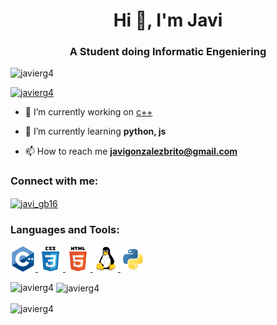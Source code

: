 <h1 align="center">Hi 👋, I'm Javi</h1>
<h3 align="center">A Student doing Informatic Engeniering</h3>

<p align="left"> <img src="https://komarev.com/ghpvc/?username=javierg4&label=Profile%20views&color=0e75b6&style=flat" alt="javierg4" /> </p>

<p align="left"> <a href="https://github.com/ryo-ma/github-profile-trophy"><img src="https://github-profile-trophy.vercel.app/?username=javierg4" alt="javierg4" /></a> </p>

- 🔭 I’m currently working on [c++](https://github.com/JavierG4/Ayeda)

- 🌱 I’m currently learning **python, js**

- 📫 How to reach me **javigonzalezbrito@gmail.com**

<h3 align="left">Connect with me:</h3>
<p align="left">
<a href="https://instagram.com/javi_gb16" target="blank"><img align="center" src="https://raw.githubusercontent.com/rahuldkjain/github-profile-readme-generator/master/src/images/icons/Social/instagram.svg" alt="javi_gb16" height="30" width="40" /></a>
</p>

<h3 align="left">Languages and Tools:</h3>
<p align="left"> <a href="https://www.w3schools.com/cpp/" target="_blank" rel="noreferrer"> <img src="https://raw.githubusercontent.com/devicons/devicon/master/icons/cplusplus/cplusplus-original.svg" alt="cplusplus" width="40" height="40"/> </a> <a href="https://www.w3schools.com/css/" target="_blank" rel="noreferrer"> <img src="https://raw.githubusercontent.com/devicons/devicon/master/icons/css3/css3-original-wordmark.svg" alt="css3" width="40" height="40"/> </a> <a href="https://www.w3.org/html/" target="_blank" rel="noreferrer"> <img src="https://raw.githubusercontent.com/devicons/devicon/master/icons/html5/html5-original-wordmark.svg" alt="html5" width="40" height="40"/> </a> <a href="https://www.linux.org/" target="_blank" rel="noreferrer"> <img src="https://raw.githubusercontent.com/devicons/devicon/master/icons/linux/linux-original.svg" alt="linux" width="40" height="40"/> </a> <a href="https://www.python.org" target="_blank" rel="noreferrer"> <img src="https://raw.githubusercontent.com/devicons/devicon/master/icons/python/python-original.svg" alt="python" width="40" height="40"/> </a> </p>

<p><img align="left" src="https://github-readme-stats.vercel.app/api/top-langs?username=javierg4&show_icons=true&locale=en&layout=compact" alt="javierg4" /></p>

<p>&nbsp;<img align="center" src="https://github-readme-stats.vercel.app/api?username=javierg4&show_icons=true&locale=en" alt="javierg4" /></p>

<p><img align="center" src="https://github-readme-streak-stats.herokuapp.com/?user=javierg4&" alt="javierg4" /></p>
